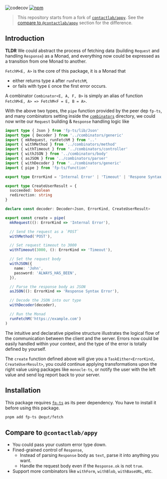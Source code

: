 ![codecov](https://badgen.net/codecov/c/github/equt/fetch)
[![npm](https://badgen.net/npm/v/@equt/fetch)](https://www.npmjs.com/package/@equt/fetch)

> This repository starts from a fork of
> [`contactlab/appy`](https://github.com/contactlab/appy). See the
> [compare to `@contactlab/appy`](#compare-to-contactlabappy) section for the
> difference.

## Introduction

**TLDR** We could abstract the process of fetching data (building `Request` and
handling `Response`) as a Monad, and everything now could be expressed as a
transition from one Monad to another.

`FetchM<E, A>` is the core of this package, it is a Monad that

- either returns type `A` after `runFetchM`,
- or fails with type `E` once the first error occurs.

A combinator `Combinator<E, A, F, B>` is simply an alias of function
`FetchM<E, A> => FetchM<F = E, B = A>`.

With the above two types, the `pipe` function provided by the peer dep `fp-ts`,
and many combinators setting inside the [`combinators`](/src/combinators)
directory, we could now write our `Request` building & `Response` handling logic
like

```typescript
import type { Json } from 'fp-ts/lib/Json'
import type { Decoder } from '../combinators/generic'
import { mkRequest, runFetchM } from '..'
import { withMethod } from '../combinators/method'
import { withTimeout } from '../combinators/controller'
import { withJSON } from '../combinators/body'
import { asJSON } from '../combinators/parser'
import { withDecoder } from '../combinators/generic'
import { pipe } from 'fp-ts/function'

export type ErrorKind = 'Internal Error' | 'Timeout' | 'Respone Syntax Error'

export type CreateUserResult = {
  succeeded: boolean
  redirection: string
}

declare const decoder: Decoder<Json, ErrorKind, CreateUserResult>

export const create = pipe(
  mkRequest((): ErrorKind => 'Internal Error'),

  // Send the request as a `POST`
  withMethod('POST'),

  // Set request timeout to 3000
  withTimeout(3000, (): ErrorKind => 'Timeout'),

  // Set the request body
  withJSON({
    name: 'John',
    password: 'ALWAYS_HAS_BEEN',
  }),

  // Parse the response body as JSON
  asJSON((): ErrorKind => 'Response Syntax Error'),

  // Decode the JSON into our type
  withDecoder(decoder),

  // Run the Monad
  runFetchM('https://example.com')
)
```

The intuitive and declarative pipeline structure illustrates the logical flow of
the communication between the client and the server. Errors now could be easily
handled within your context, and the type of the error is totally defined by
yourself.

The `create` function defined above will give you a
`TaskEither<ErrorKind, CreateUserResult>`, you could continue applying
transformations upon the right value using packages like `monocle-ts`, or notify
the user with the left value and send log report back to your server.

## Installation

This package requires [`fp-ts`](https://github.com/gcanti/fp-ts) as its peer
dependency. You have to install it before using this package.

```sh
pnpm add fp-ts @equt/fetch
```

## Compare to `@contactlab/appy`

- You could pass your custom error type down.
- Fined-grained control of `Response`,
  - Instead of parsing `Response` body as `text`, parse it into anything you
    want.
  - Handle the request body even if the `Response.ok` is not `true`.
- Support more combinators like `withForm`, `withBlob`, `withBaseURL`, etc.
